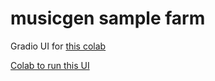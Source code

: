 # musicgen sample farm

Gradio UI for [this colab](https://colab.research.google.com/drive/1Dlo3Jb8193GAWZZzYPF1IPG7h8fiAtKG)

[Colab to run this UI](https://colab.research.google.com/drive/1nx6Zut3C5JjA3U1KGOJntmrpIs-kUrXq)

